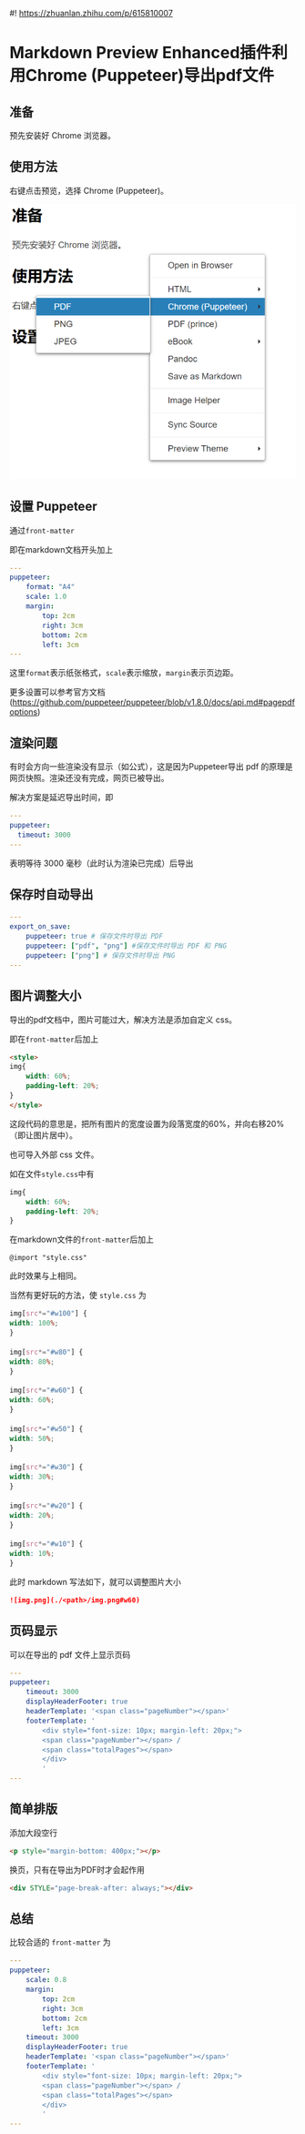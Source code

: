 #! https://zhuanlan.zhihu.com/p/615810007
# Markdown Preview Enhanced插件利用Chrome (Puppeteer)导出pdf文件

## 准备

预先安装好 Chrome 浏览器。

## 使用方法

右键点击预览，选择 Chrome (Puppeteer)。

![使用方法](PasteImage/2023-03-21-16-08-03.png)

## 设置 Puppeteer

通过`front-matter`

即在markdown文档开头加上

```yaml
---
puppeteer:
    format: "A4"
    scale: 1.0
    margin:
        top: 2cm
        right: 3cm
        bottom: 2cm
        left: 3cm
---
```

这里`format`表示纸张格式，`scale`表示缩放，`margin`表示页边距。

更多设置可以参考官方文档(https://github.com/puppeteer/puppeteer/blob/v1.8.0/docs/api.md#pagepdfoptions)

## 渲染问题

有时会方向一些渲染没有显示（如公式），这是因为Puppeteer导出 pdf 的原理是网页快照。渲染还没有完成，网页已被导出。

解决方案是延迟导出时间，即

```yaml
---
puppeteer:
  timeout: 3000
---
```

表明等待 3000 毫秒（此时认为渲染已完成）后导出

## 保存时自动导出

```yaml
---
export_on_save:
    puppeteer: true # 保存文件时导出 PDF
    puppeteer: ["pdf", "png"] #保存文件时导出 PDF 和 PNG
    puppeteer: ["png"] # 保存文件时导出 PNG
---
```

## 图片调整大小

导出的pdf文档中，图片可能过大，解决方法是添加自定义 css。

即在`front-matter`后加上

```html
<style>
img{
    width: 60%;
    padding-left: 20%;
}
</style>
```

这段代码的意思是，把所有图片的宽度设置为段落宽度的60%，并向右移20%（即让图片居中）。

也可导入外部 css 文件。

如在文件`style.css`中有

```css
img{
    width: 60%;
    padding-left: 20%;
}
```

在markdown文件的`front-matter`后加上

```
@import "style.css"
```

此时效果与上相同。

当然有更好玩的方法，使 `style.css` 为

```css
img[src*="#w100"] {
width: 100%;
}

img[src*="#w80"] {
width: 80%;
}

img[src*="#w60"] {
width: 60%;
}

img[src*="#w50"] {
width: 50%;
}

img[src*="#w30"] {
width: 30%;
}

img[src*="#w20"] {
width: 20%;
}

img[src*="#w10"] {
width: 10%;
}
```

此时 markdown 写法如下，就可以调整图片大小

```markdown
![img.png](./<path>/img.png#w60)
```


## 页码显示

可以在导出的 pdf 文件上显示页码

```yaml
---
puppeteer:
    timeout: 3000
    displayHeaderFooter: true
    headerTemplate: '<span class="pageNumber"></span>'
    footerTemplate: '
        <div style="font-size: 10px; margin-left: 20px;">
        <span class="pageNumber"></span> / 
        <span class="totalPages"></span>
        </div>
        '
---
```

## 简单排版

添加大段空行

```markdown
<p style="margin-bottom: 400px;"></p>
```

换页，只有在导出为PDF时才会起作用

```markdown
<div STYLE="page-break-after: always;"></div>
```

## 总结

比较合适的 `front-matter` 为

```yaml
---
puppeteer:
    scale: 0.8
    margin:
        top: 2cm
        right: 3cm
        bottom: 2cm
        left: 3cm
    timeout: 3000
    displayHeaderFooter: true
    headerTemplate: '<span class="pageNumber"></span>'
    footerTemplate: '
        <div style="font-size: 10px; margin-left: 20px;">
        <span class="pageNumber"></span> / 
        <span class="totalPages"></span>
        </div>
        '
---
```